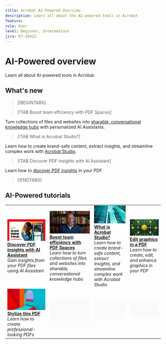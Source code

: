 ```yaml
---
title: Acrobat AI-Powered Overview
description: Learn all about the AI-powered tools in Acrobat
feature: 
role: User
level: Beginner, Intermediate
jira: KT-19422
---
```

# AI-Powered overview

Learn all about AI-powered tools in Acrobat.

## What's new

>[!BEGINTABS]

>[!TAB Boost team efficiency with PDF Spaces]

Turn collections of files and websites into [sharable, conversational knowledge hubs](pdf-spaces-legal.md) with personalized AI Assistants. 

>[!TAB What is Acrobat Studio?]

Learn how to create brand-safe content, extract insights, and streamline complex work with [Acrobat Studio](acrobat-studio.md).

>[!TAB Discover PDF insights with AI Assistant]

Learn how to [discover PDF insights](ai-assistant.md) in your PDF.

>[!ENDTABS]

## AI-Powered tutorials

<table style="table-layout:fixed">
<tr>
  <td>
    <a href="../getting-started/ai-assistant.md">
      <img alt="Discover PDF insights with AI Assistant" src="../assets/ai-assistant.png" />
    </a>
    <div>
    <a href="../getting-started/ai-assistant.md"><strong>Discover PDF insights with AI Assistant</strong></a>
    </div>
    <em>Gain insights from your PDF files using AI Assistant</em>
    <br>
  </td>
  <td>
    <a href="../getting-started/pdf-spaces-legal.md">
      <img alt="Boost team efficiency with PDF Spaces" src="../assets/pdf-spaces.png" />
    </a>
    <div>
    <a href="../getting-started/pdf-spaces-legal.md"><strong>Boost team efficiency with PDF Spaces</strong></a>
    </div>
    <em>Learn how to turn collections of files and websites into sharable, conversational knowledge hubs</em>
    <br>
  </td>
  <td>
    <a href="create-accessible-from-word.md">
      <img alt="What is Acrobat Studio?" src="../assets/acrobat-studio.png" />
    </a>
    <div>
    <a href="create-accessible-from-word.md"><strong>What is Acrobat Studio?</strong></a>
    </div>
    <em>Learn how to create brand-safe content, extract insights, and streamline complex work with Acrobat Studio</em>
    <br>
  </td>
  <td>
    <a href="../getting-started/edit-graphics.md">
      <img alt="Edit graphics in a PDF" src="../assets/edit-graphics.png" />
    </a>
    <div>
    <a href="../getting-started/edit-graphics.md"><strong>Edit graphics in a PDF</strong></a>
    </div>
    <em>Learn how to create, edit, and enhance graphics in your PDF</em>
    <br>
  </td>
</tr>
<tr>
  <td>
  <a href="../getting-started/stylize-this-pdf.md">
      <img alt="Stylize this PDF" src="../assets/ai-powered.png" />
    </a>
    <div>
    <a href="../getting-started/stylize-this-pdf.md"><strong>Stylize this PDF</strong></a>
    </div>
    <em>Learn how to create professional-looking PDFs</em>
    <br>
  </td>
  <td>
        <img alt="Spacer" src="../assets/Grayspacer.png" />
        <div>
        <br>
  </td>
  <td>
        <img alt="Spacer" src="../assets/Grayspacer.png" />
        <div>
        <br>
  </td>
  <td>
        <img alt="Spacer" src="../assets/Grayspacer.png" />
        <div>
        <br>
  </td>
</tr>
</table>
